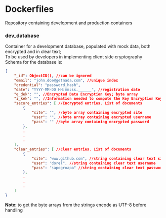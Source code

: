 # Dockerfiles
Repository containing development and production containers

### dev_database
Container for a development database, populated with mock data, both encrypted and in clear text;\
To be used by developers in implementing client side cryptography\
Schema for the database is:
```json
{
    "_id": ObjectID(), //can be ignored
    "email": "john.doe@getnada.com", //unique index
    "credential": "password_hash",
    "date": "YYYY-MM-DD HH:mm:ss.______", //registration date
    "e_dek": "", //Encrypted Data Encryption Key; byte array
    "i_kek": "", //Information needed to compute the Key Encryption Key; byte array
    "secure_entries": [ //Encrypted entries. List of documents
        {
            "site": "", //byte array containing encrypted site
            "user": "", //byte array containing encrypted username
            "pass": "" //byte array containing encrypted password
        },
        .
        .
        .
    ],
    "clear_entries": [ //Clear entries. List of documents
        {
            "site": "www.github.com", //string containing clear text site
            "user": "dorel", //string containing clear text username
            "pass": "sapogroapa" //string containing clear text password
        },
        .
        .
        .
    ]
}
```
**Note**: to get the byte arrays from the strings encode as UTF-8 before handling